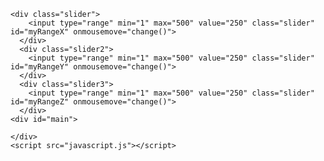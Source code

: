 <html>

<head>
    <link rel="stylesheet" href="stylesheet.scss">
    <meta content="text/html;charset=utf-8" http-equiv="Content-Type">
    <meta content="utf-8" http-equiv="encoding">
</head>
<body>

    <div class="slider">
        <input type="range" min="1" max="500" value="250" class="slider" id="myRangeX" onmousemove="change()">
      </div>
      <div class="slider2">
        <input type="range" min="1" max="500" value="250" class="slider" id="myRangeY" onmousemove="change()">
      </div>
      <div class="slider3">
        <input type="range" min="1" max="500" value="250" class="slider" id="myRangeZ" onmousemove="change()">
      </div>
    <div id="main">

    </div>
    <script src="javascript.js"></script>
</body>

</html>
